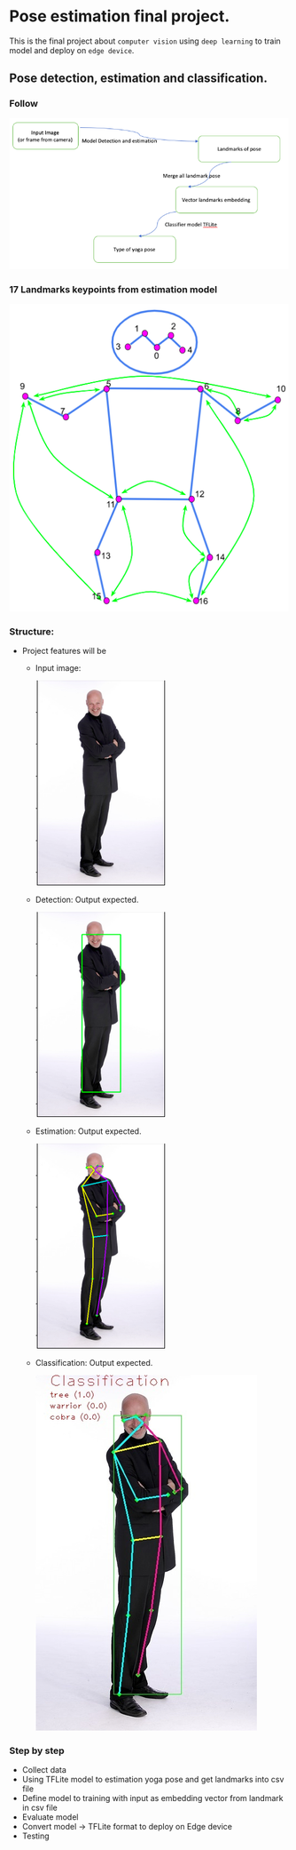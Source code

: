 # Pose estimation final project.

This is the final project about `computer vision` using `deep learning` to train model and deploy on `edge device`.

## Pose detection, estimation and classification.

### Follow

![Logic](test_data/follow_logic.png)

### 17 Landmarks keypoints from estimation model

![17 landmarks](test_data/17_landmarks.png)

### Structure:

- Project features will be

  - Input image:

    ![Detection output](test_data/input.png)

  - Detection: Output expected.

    ![Detection output](test_data/detection.png)

  - Estimation: Output expected.

    ![Estimation output](test_data/estimation.png)

  - Classification: Output expected.

    ![Estimation output](test_data/classification.jpg)

### Step by step

- Collect data
- Using TFLite model to estimation yoga pose and get landmarks into csv file
- Define model to training with input as embedding vector from landmark in csv file
- Evaluate model
- Convert model -> TFLite format to deploy on Edge device
- Testing
